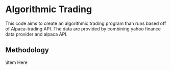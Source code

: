 # Algorithmic Trading

This code aims to create an algorithmic trading program than runs based off of Alpaca-trading API.
The data are provided by combining yahoo finance data provider and alpaca API.

## Methodology

\item Here
